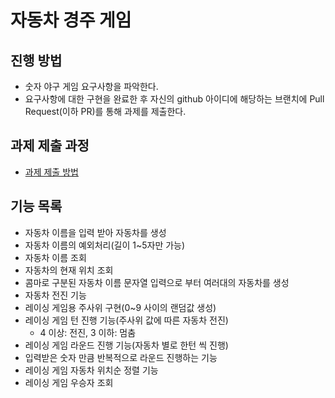 # 자동차 경주 게임
## 진행 방법
* 숫자 야구 게임 요구사항을 파악한다.
* 요구사항에 대한 구현을 완료한 후 자신의 github 아이디에 해당하는 브랜치에 Pull Request(이하 PR)를 통해 과제를 제출한다.

## 과제 제출 과정
* [과제 제출 방법](https://github.com/next-step/nextstep-docs/tree/master/precourse)

## 기능 목록
- 자동차 이름을 입력 받아 자동차를 생성
- 자동차 이름의 예외처리(길이 1~5자만 가능)
- 자동차 이름 조회
- 자동차의 현재 위치 조회
- 콤마로 구분된 자동차 이름 문자열 입력으로 부터 여러대의 자동차를 생성
- 자동차 전진 기능
- 레이싱 게임용 주사위 구현(0~9 사이의 랜덤값 생성)
- 레이싱 게임 턴 진행 기능(주사위 값에 따른 자동차 전진)
  - 4 이상: 전진, 3 이하: 멈춤
- 레이싱 게임 라운드 진행 기능(자동차 별로 한턴 씩 진행)
- 입력받은 숫자 만큼 반복적으로 라운드 진행하는 기능
- 레이싱 게임 자동차 위치순 정렬 기능
- 레이싱 게임 우승자 조회
